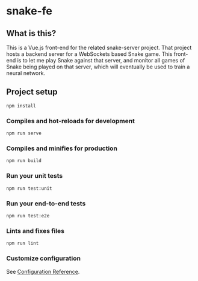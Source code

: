 # snake-fe

## What is this?
This is a Vue.js front-end for the related snake-server project. That project hosts a backend server for a WebSockets based Snake game. 
This front-end is to let me play Snake against that server, and monitor all games of Snake being played on that server, which will eventually be used to train a neural network. 

## Project setup
```
npm install
```

### Compiles and hot-reloads for development
```
npm run serve
```

### Compiles and minifies for production
```
npm run build
```

### Run your unit tests
```
npm run test:unit
```

### Run your end-to-end tests
```
npm run test:e2e
```

### Lints and fixes files
```
npm run lint
```

### Customize configuration
See [Configuration Reference](https://cli.vuejs.org/config/).
